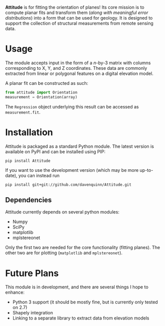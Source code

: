 **Attitude** is for fitting the orientation of planes! Its core mission is to compute
planar fits and transform them (*along with meaningful error distributions*) into
a form that can be used for geology. It is designed to support the collection of structural
measurements from remote sensing data.

# Usage

The module accepts input in the form of a *n*-by-3 matrix with columns corresponding
to X, Y, and Z coordinates. These data are commonly extracted from linear or polygonal
features on a digital elevation model.

A planar fit can be constructed as such:

```python
from attitude import Orientation
measurement = Orientation(array)
```

The `Regression` object underlying this result can be accessed as `measurement.fit`.

# Installation

Attitude is packaged as a standard Python module. The latest version
is available on PyPI and can be installed using PIP:
```
pip install Attitude
```

If you want to use the development version (which may be more up-to-date), you can instead run
```
pip install git+git://github.com/davenquinn/Attitude.git
```

## Dependencies

Attitude currently depends on several python modules:

- Numpy
- SciPy
- matplotlib
- mplstereonet

Only the first two are needed for the core functionality (fitting planes). The
other two are for plotting (`matplotlib` and `mplstereonet`).

# Future Plans

This module is in development, and there are several things I hope to enhance:

- Python 3 support (it should be mostly fine, but is currently only tested on 2.7)
- Shapely integration
- Linking to a separate library to extract data from elevation models
